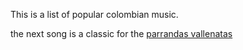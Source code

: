 This is a list of popular colombian music.

the next song is a classic for the [parrandas vallenatas](https://www.youtube.com/watch?v=LmeuR6G8Ud4)